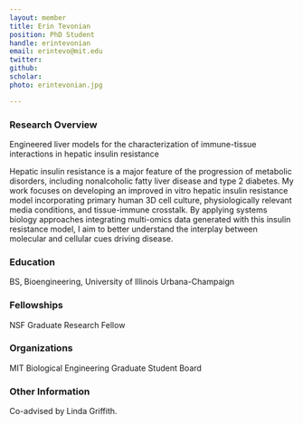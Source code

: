 ```yaml
---
layout: member
title: Erin Tevonian
position: PhD Student
handle: erintevonian
email: erintevo@mit.edu
twitter: 
github:
scholar: 
photo: erintevonian.jpg 

---
```


### Research Overview
Engineered liver models for the characterization of immune-tissue interactions in hepatic insulin resistance

Hepatic insulin resistance is a major feature of the progression of metabolic disorders, including nonalcoholic fatty liver disease and type 2 diabetes. My work focuses on developing an improved in vitro hepatic insulin resistance model incorporating primary human 3D cell culture, physiologically relevant media conditions, and tissue-immune crosstalk. By applying systems biology approaches integrating multi-omics data generated with this insulin resistance model, I aim to better understand the interplay between molecular and cellular cues driving disease. 

### Education
BS, Bioengineering, University of Illinois Urbana-Champaign

### Fellowships
NSF Graduate Research Fellow

### Organizations
MIT Biological Engineering Graduate Student Board

### Other Information
Co-advised by Linda Griffith.